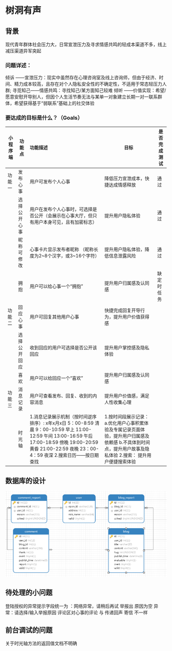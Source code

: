 # 树洞有声
## 背景
现代青年群体社会压力大，日常宣泄压力及寻求情感共鸣的轻成本渠道不多，线上减压渠道异军突起  
### 问题详述：
倾诉        ——宣泄压力：现实中虽然存在心理咨询室及线上咨询师，但由于经济、时间、精力成本较高，且存在对个人隐私安全性的不确定性，不适用于常态轻压力人群;
寻觅知己——情感共鸣：寻找知己/某方面知己较难
倾听        ——价值实现：希望/愿意安慰开导别人，但因个人生活节奏无法与某单一对象建立长期一对一联系群体，希望获得基于“弱联系”基础上的社交体验

### 要达成的目标是什么？（Goals） 

| 小程序端 | 功能点   | 功能描述           | 目标                               | 是否完成测试 |
| -------- | -------- | :----------------- | ---------------------------------- | -------- |
|功能一|	发布心事|	用户可发布个人心事	|降低压力宣泄成本，快捷达成情感释放| 通过 |
|	|选择公开心事|	用户在发布个人心事时，可选择是否公开（会展示在心事大厅，但只有用户本身可见，且有加密标志）	|提升用户隐私体验| 通过 |
|	|昵称可修改|	心事卡片显示发布者昵称  （昵称长度为2~8个汉字，或3~16个字符）|	提升用户隐私体验，降低信息泄露风险| 通过 |
|	|拥抱|	用户可以给心事一个“拥抱”	|提升用户归属感及认同感| 缺定时任务 |
|功能二	|回应心事	|用户可回复其他用户心事	|快捷完成回复开导行为，提升用户价值获得感|  |
|	|选择公开回应|	收到回应的用户可选择是否公开该回应	|提升用户掌控感及隐私体验|  |
|	|喜欢|	用户可以给回应一个“喜欢”|	提升用户归属感及认同感|  |
|功能三|	消息记录|	用户可查看发布、回复、收到的内容消息|	提升用户价值感，满足人性收集心理|  |
|	|时光轴	| 1.消息记录展示机制（按时间逆序排序）: x年x月x日                               5：00-8:59       清晨                                                                                                         9：00-10:59     早上                                                                                           11:00-12:59      午间                                                                                         13:00-16:59      午后                                                                                               17:00-18:59      傍晚                                                                                      19:00-20:59      黄昏                                                                                         21:00-22:59      夜晚                                                                                                             23：00-4：59   夜深                                                                                                   2.搜索日历——按日期查找 |1.按时间段展示记录：                          a.优化用户心事积累体验及专属记录页面体验，提升用户归属感及依赖感         b.不具体到时间点，提升用户故事及隐私体验  2.搜索：  提升用户便捷搜索体验|  |

## 数据库的设计

![数据库模型图](.\model.png)

## 待处理的小问题
登陆授权的异常提示字段统一为 ：网络异常，请稍后再试
举报出 原因为空 异常：请选择/输入举报原因
评论区对心事的评论 与 传递回声 寄信 不一样

## 前台调试的问题
关于时光轴方法的返回值文档不明确
